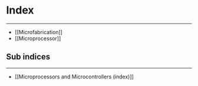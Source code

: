 # Index
---
- [[Microfabrication]]
- [[Microprocessor]]

## Sub indices
---
- [[Microprocessors and Microcontrollers (index)]]